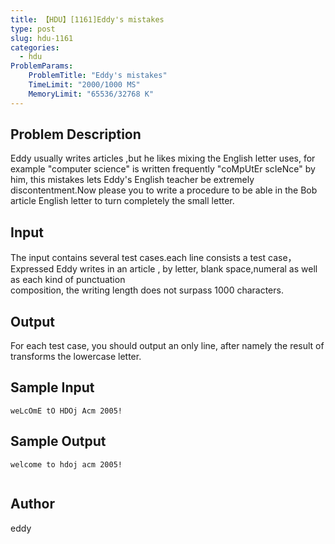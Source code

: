 ```yaml
---
title: 【HDU】[1161]Eddy's mistakes
type: post
slug: hdu-1161
categories:
  - hdu
ProblemParams:
    ProblemTitle: "Eddy's mistakes"
    TimeLimit: "2000/1000 MS"
    MemoryLimit: "65536/32768 K"
---
```


## Problem Description

Eddy usually writes articles ,but he likes mixing the English letter uses, for example "computer science" is written frequently "coMpUtEr scIeNce" by him, this mistakes lets Eddy's English teacher be extremely discontentment.Now please you to write a procedure to be able in the Bob article English letter to turn completely the small letter.

## Input

The input contains several test cases.each line consists a test case，Expressed Eddy writes in an article , by letter, blank space,numeral as well as each kind of punctuation  
composition, the writing length does not surpass 1000 characters.

## Output

For each test case, you should output an only line, after namely the result of transforms the lowercase letter.

## Sample Input

```
weLcOmE tO HDOj Acm 2005!

```

## Sample Output

```
welcome to hdoj acm 2005!


```

## Author

eddy
